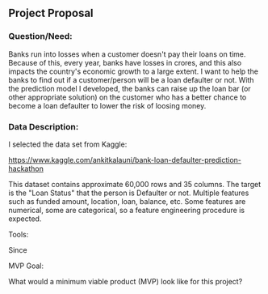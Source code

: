 ## Project Proposal
### Question/Need:

Banks run into losses when a customer doesn't pay their loans on time. Because of this, every year, 
banks have losses in crores, and this also impacts the country's economic growth to a large extent. 
I want to help the banks to find out if a customer/person will be a loan defaulter or not.
With the prediction model I developed, the banks can raise up the loan bar (or other appropriate solution)
on the customer who has a better chance to become a loan defaulter to lower the risk of loosing money.

### Data Description:

I selected the data set from Kaggle:

https://www.kaggle.com/ankitkalauni/bank-loan-defaulter-prediction-hackathon

This dataset contains approximate 60,000 rows and 35 columns. The target is the "Loan Status" that the person
is Defaulter or not. Multiple features such as funded amount, location, loan, balance, etc. Some features are
numerical, some are categorical, so a feature engineering procedure is expected.

Tools:

Since 

MVP Goal:

What would a minimum viable product (MVP) look like for this project?
